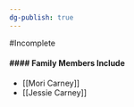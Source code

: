 ```yaml
---
dg-publish: true
---
```

#Incomplete 

#### #### Family Members Include
- [[Mori Carney]]
- [[Jessie Carney]]
